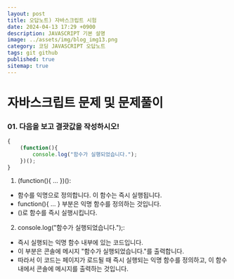 ```yaml
---
layout: post
title: 오답노트) 자바스크립트 시험
date: 2024-04-13 17:29 +0900
description: JAVASCRIPT 기본 설명
image: ../assets/img/blog_img13.png
category: 코딩 JAVASCRIPT 오답노트
tags: git github
published: true
sitemap: true
---
```

# 자바스크립트 문제 및 문제풀이

### 01. 다음을 보고 결괏값을 작성하시오!
````javascript
{
    (function(){
        console.log("함수가 실행되었습니다.");
    })();
}   
````
1. (function(){ ... })():
- 함수를 익명으로 정의합니다. 이 함수는 즉시 실행됩니다.
- function(){ ... } 부분은 익명 함수를 정의하는 것입니다.
- ()로 함수를 즉시 실행시킵니다.   

2. console.log("함수가 실행되었습니다.");:
- 즉시 실행되는 익명 함수 내부에 있는 코드입니다.
- 이 부분은 콘솔에 메시지 "함수가 실행되었습니다."를 출력합니다.
- 따라서 이 코드는 페이지가 로드될 때 즉시 실행되는 익명 함수를 정의하고, 이 함수 내에서 콘솔에  메시지를 출력하는 것입니다.   